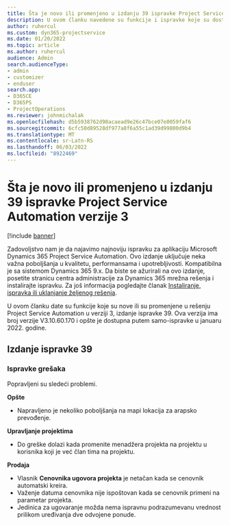 ```yaml
---
title: Šta je novo ili promenjeno u izdanju 39 ispravke Project Service Automation verzije 3
description: U ovom članku navedene su funkcije i ispravke koje su dostupne u izdanju 39 ispravke usluge Microsoft Dynamics 365 Project Service Automation verzije 3.
author: ruhercul
ms.custom: dyn365-projectservice
ms.date: 01/20/2022
ms.topic: article
ms.author: ruhercul
audience: Admin
search.audienceType:
- admin
- customizer
- enduser
search.app:
- D365CE
- D365PS
- ProjectOperations
ms.reviewer: johnmichalak
ms.openlocfilehash: d5b5938762d98acaead9e26c47bce07e0059faf6
ms.sourcegitcommit: 6cfc50d89528df977a8f6a55c1ad39d99800d9b4
ms.translationtype: MT
ms.contentlocale: sr-Latn-RS
ms.lasthandoff: 06/03/2022
ms.locfileid: "8922469"
---
```

# <a name="whats-new-or-changed-in-project-service-automation-update-release-39-v3"></a>Šta je novo ili promenjeno u izdanju 39 ispravke Project Service Automation verzije 3

[!include [banner](../includes/psa-now-project-operations.md)]

Zadovoljstvo nam je da najavimo najnoviju ispravku za aplikaciju Microsoft Dynamics 365 Project Service Automation. Ovo izdanje uključuje neka važna poboljšanja u kvalitetu, performansama i upotrebljivosti. Kompatibilna je sa sistemom Dynamics 365 9.x. Da biste se ažurirali na ovo izdanje, posetite stranicu centra administracije za Dynamics 365 mrežna rešenja i instalirajte ispravku. Za još informacija pogledajte članak [Instaliranje, ispravka ili uklanjanje željenog rešenja](/power-platform/admin/install-remove-preferred-solution).

U ovom članku date su funkcije koje su nove ili su promenjene u rešenju Project Service Automation u verziji 3, izdanje ispravke 39. Ova verzija ima broj verzije V3.10.60.170 i opšte je dostupna putem samo-ispravke u januaru 2022. godine.

## <a name="update-release-39"></a>Izdanje ispravke 39

### <a name="bug-fixes"></a>Ispravke grešaka

Popravljeni su sledeći problemi.

**Opšte**

- Napravljeno je nekoliko poboljšanja na mapi lokacija za arapsko prevođenje.

**Upravljanje projektima**

- Do greške dolazi kada promenite menadžera projekta na projektu u korisnika koji je već član tima na projektu.

**Prodaja**

- Vlasnik **Cenovnika ugovora projekta** je netačan kada se cenovnik automatski kreira. 
- Važenje datuma cenovnika nije ispoštovan kada se cenovnik primeni na parametar projekta.
- Jedinica za ugovaranje možda nema ispravnu podrazumevanu vrednost prilikom uređivanja dve odvojene ponude.
